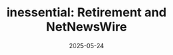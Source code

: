 ---
title: "inessential: Retirement and NetNewsWire"
external_url: "https://inessential.com/2025/05/24/retirement_and_netnewswire.html"
image: https://netnewswire.com/images/nnw-6-icon-256.png?defeat=twitter-cache
description: Happy Retirement to the creator of the wonderful [RSS reader](https://netnewswire.com/) that I use!
date: 2025-05-24
slug: retirement-and-netnewswire
---